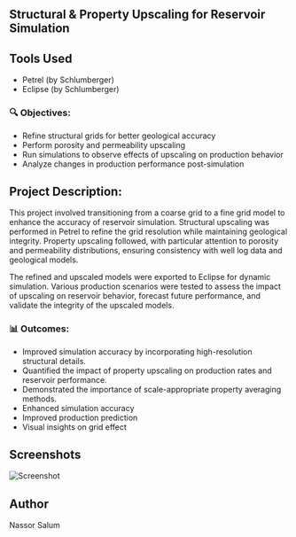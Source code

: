 ## Structural & Property Upscaling for Reservoir Simulation

## Tools Used
- Petrel (by Schlumberger)
- Eclipse (by Schlumberger)
  
### 🔍 Objectives:
- Refine structural grids for better geological accuracy
- Perform porosity and permeability upscaling
- Run simulations to observe effects of upscaling on production behavior
- Analyze changes in production performance post-simulation

## Project Description:
This project involved transitioning from a coarse grid to a fine grid model to enhance the accuracy of reservoir simulation. Structural upscaling was performed in Petrel to refine the grid resolution while maintaining geological integrity. Property upscaling followed, with particular attention to porosity and permeability distributions, ensuring consistency with well log data and geological models.

The refined and upscaled models were exported to Eclipse for dynamic simulation. Various production scenarios were tested to assess the impact of upscaling on reservoir behavior, forecast future performance, and validate the integrity of the upscaled models.

### 📊 Outcomes:

- Improved simulation accuracy by incorporating high-resolution structural details.
- Quantified the impact of property upscaling on production rates and reservoir performance.
- Demonstrated the importance of scale-appropriate property averaging methods.
- Enhanced simulation accuracy
- Improved production prediction
- Visual insights on grid effect
## Screenshots

![Screenshot](https://raw.githubusercontent.com/Nassor-Salum/structural-property-upscaling/main/image.png)

## Author
Nassor Salum
